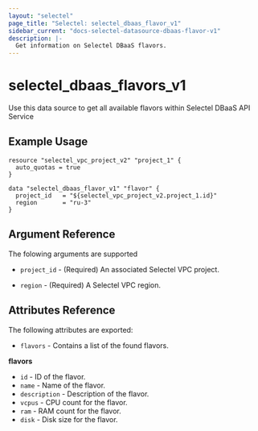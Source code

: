 ```yaml
---
layout: "selectel"
page_title: "Selectel: selectel_dbaas_flavor_v1"
sidebar_current: "docs-selectel-datasource-dbaas-flavor-v1"
description: |-
  Get information on Selectel DBaaS flavors.
---
```


# selectel\_dbaas\_flavors_v1

Use this data source to get all available flavors within Selectel DBaaS API Service

## Example Usage

```hcl
resource "selectel_vpc_project_v2" "project_1" {
  auto_quotas = true
}

data "selectel_dbaas_flavor_v1" "flavor" {
  project_id   = "${selectel_vpc_project_v2.project_1.id}"
  region       = "ru-3"
}
```

## Argument Reference

The folowing arguments are supported

* `project_id` - (Required) An associated Selectel VPC project.

* `region` - (Required) A Selectel VPC region.

## Attributes Reference

The following attributes are exported:

* `flavors` - Contains a list of the found flavors.

**flavors**

- `id` - ID of the flavor.
- `name` - Name of the flavor.
- `description` - Description of the flavor.
- `vcpus` - CPU count for the flavor.
- `ram` - RAM count for the flavor.
- `disk` - Disk size for the flavor.
